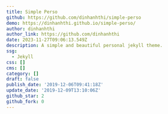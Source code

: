 ```yaml
---
title: Simple Perso
github: https://github.com/dinhanhthi/simple-perso
demo: https://dinhanhthi.github.io/simple-perso/
author: dinhanhthi
author_link: https://github.com/dinhanhthi
date: 2023-11-27T09:06:13.549Z
description: A simple and beautiful personal jekyll theme.
ssg:
  - Jekyll
css: []
cms: []
category: []
draft: false
publish_date: '2019-12-06T09:41:18Z'
update_date: '2019-12-09T13:10:06Z'
github_star: 2
github_fork: 0
---
```

